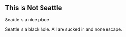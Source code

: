 ## This is Not Seattle

Seattle is a nice place

Seattle is a black hole. All are sucked in and none escape.
